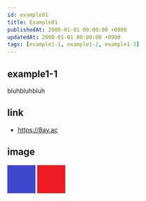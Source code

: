 ```yaml
---
id: example01
title: Example01
publishedAt: 2000-01-01 00:00:00 +0900
updatedAt: 2000-01-01 00:00:00 +0900
tags: [example1-1, example1-2, example1-3]
---
```


## example1-1

bluhbluhbluh

## link

- <https://8ay.ac>

## image

![blue](img/example01/blue.png)
![red](img/example01/red.png)
